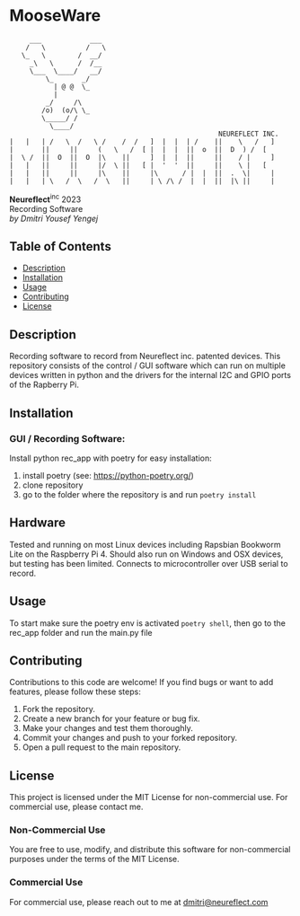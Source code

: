 # MooseWare

```
     ___            ___ 
    /   \          /   \
   \_   \        /  __/
     _\   \      /  /__ 
     \___  \____/   __/ 
         \_       _/    
           | @ @  \_    
           |            
         _/     /\      
        /o)  (o/\ \_    
        \_____/ /       
          \____/        
                                                    NEUREFLECT INC.
|   |   | /   \  /   \ /    /  /   ]  |  |  | /    ||    \   /   ]
|       ||     ||     (   \   /  [ |  |  |  ||  o  ||  D  ) /  [  
|  \ /  ||  O  ||  O  |\    ||     ]  |  |  ||     ||    / |     ]
|   |   ||     ||     |/  \ ||   [ |  '  '  ||     ||    \ |   [  
|   |   ||     ||     |\    ||     |\      / |  |  ||  .  \|     |
|   |   | \   /  \   /  \   ||     | \ /\ /  |  |  ||  |\ ||     |
```

**Neureflect**<sup>inc</sup> 2023  
Recording Software  
*by Dmitri Yousef Yengej*


## Table of Contents

- [Description](#description)
- [Installation](#Installation)
- [Usage](#usage)
- [Contributing](#contributing)
- [License](#license)

## Description 
Recording software to record from Neureflect inc. patented devices. This repository consists of the control / GUI software which can run on multiple devices written in python and the drivers for the internal I2C and GPIO ports of the Rapberry Pi.

## Installation
### GUI / Recording Software:
Install python rec_app with poetry for easy installation:
1. install poetry (see: https://python-poetry.org/)
2. clone repository
3. go to the folder where the repository is and run `poetry install`

## Hardware
Tested and running on most Linux devices including Rapsbian Bookworm Lite on the Raspberry Pi 4. Should also run on Windows and OSX devices, but testing has been limited. Connects to microcontroller over USB serial to record.

## Usage
To start make sure the poetry env is activated `poetry shell`, then go to the rec_app folder and run the main.py file

## Contributing
Contributions to this code are welcome! If you find bugs or want to add features, please follow these steps:

1. Fork the repository.
2. Create a new branch for your feature or bug fix.
3. Make your changes and test them thoroughly.
4. Commit your changes and push to your forked repository.
5. Open a pull request to the main repository.

## License
This project is licensed under the MIT License for non-commercial use. For commercial use, please contact me.

### Non-Commercial Use
You are free to use, modify, and distribute this software for non-commercial purposes under the terms of the MIT License.

### Commercial Use
For commercial use, please reach out to me at dmitri@neureflect.com

